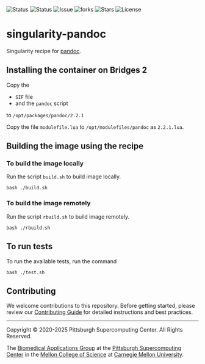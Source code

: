 ![Status](https://github.com/pscedu/singularity-pandoc/actions/workflows/main.yml/badge.svg)
![Status](https://github.com/pscedu/singularity-pandoc/actions/workflows/pretty.yml/badge.svg)
![Issue](https://img.shields.io/github/issues/pscedu/singularity-pandoc)
![forks](https://img.shields.io/github/forks/pscedu/singularity-pandoc)
![Stars](https://img.shields.io/github/stars/pscedu/singularity-pandoc)
![License](https://img.shields.io/github/license/pscedu/singularity-pandoc)

# singularity-pandoc
Singularity recipe for [pandoc](https://pandoc.org/).

## Installing the container on Bridges 2
Copy the

* `SIF` file
* and the `pandoc` script

to `/opt/packages/pandoc/2.2.1`

Copy the file `modulefile.lua` to `/opt/modulefiles/pandoc` as `2.2.1.lua`.

## Building the image using the recipe
### To build the image locally
Run the script `build.sh` to build image locally.

```
bash ./build.sh
```

### To build the image remotely
Run the script `rbuild.sh` to build image remotely.

```
bash ./rbuild.sh
```

## To run tests
To run the available tests, run the command

```
bash ./test.sh
```
## Contributing
We welcome contributions to this repository. Before getting started, please review our [Contributing Guide](https://raw.githubusercontent.com/pscedu/singularity-report/refs/heads/main/CONTRIBUTING.md) for detailed instructions and best practices.

---
Copyright © 2020-2025 Pittsburgh Supercomputing Center. All Rights Reserved.

The [Biomedical Applications Group](https://www.psc.edu/biomedical-applications/) at the [Pittsburgh Supercomputing
Center](http://www.psc.edu) in the [Mellon College of Science](https://www.cmu.edu/mcs/) at [Carnegie Mellon University](http://www.cmu.edu).
